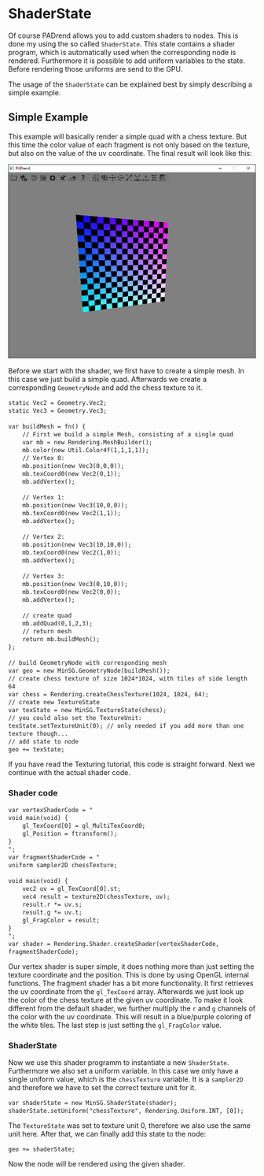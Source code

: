 # ShaderState
Of course PADrend allows you to add custom shaders to nodes. This is done my using the so called `ShaderState`. This state contains a shader program, which is automatically used when the corresponding node is rendered. Furthermore it is possible to add uniform variables to the state. Before rendering those uniforms are send to the GPU.

The usage of the `ShaderState` can be explained best by simply describing a simple example.

## Simple Example
This example will basically render a simple quad with a chess texture. But this time the color value of each fragment is not only based on the texture, but also on the value of the uv coordinate.
The final result will look like this:

![Colored chess texture](ColoredChess.png)

Before we start with the shader, we first have to create a simple mesh. In this case we just build a simple quad. Afterwards we create a corresponding `GeometryNode` and add the chess texture to it.
```
static Vec2 = Geometry.Vec2;
static Vec3 = Geometry.Vec3;

var buildMesh = fn() {
	// First we build a simple Mesh, consisting of a single quad
	var mb = new Rendering.MeshBuilder();
	mb.color(new Util.Color4f(1,1,1,1));
	// Vertex 0:
	mb.position(new Vec3(0,0,0));
	mb.texCoord0(new Vec2(0,1));
	mb.addVertex();

	// Vertex 1:
	mb.position(new Vec3(10,0,0));
	mb.texCoord0(new Vec2(1,1));
	mb.addVertex();

	// Vertex 2:
	mb.position(new Vec3(10,10,0));
	mb.texCoord0(new Vec2(1,0));
	mb.addVertex();

	// Vertex 3:
	mb.position(new Vec3(0,10,0));
	mb.texCoord0(new Vec2(0,0));
	mb.addVertex();

	// create quad
	mb.addQuad(0,1,2,3);
	// return mesh
	return mb.buildMesh();
};

// build GeometryNode with corresponding mesh
var geo = new MinSG.GeometryNode(buildMesh());
// create chess texture of size 1024*1024, with tiles of side length 64
var chess = Rendering.createChessTexture(1024, 1024, 64);
// create new TextureState
var texState = new MinSG.TextureState(chess);
// you could also set the TextureUnit:
texState.setTextureUnit(0); // only needed if you add more than one texture though...
// add state to node
geo += texState;
```
If you have read the Texturing tutorial, this code is straight forward.
Next we continue with the actual shader code.

### Shader code
```
var vertexShaderCode = "
void main(void) {
	gl_TexCoord[0] = gl_MultiTexCoord0;
	gl_Position = ftransform();
}
";
var fragmentShaderCode = "
uniform sampler2D chessTexture;

void main(void) {
	vec2 uv = gl_TexCoord[0].st;
	vec4 result = texture2D(chessTexture, uv);
	result.r *= uv.s;
	result.g *= uv.t;
	gl_FragColor = result;
}
";
var shader = Rendering.Shader.createShader(vertexShaderCode, fragmentShaderCode);
```

Our vertex shader is super simple, it does nothing more than just setting the texture coordinate and the position. This is done by using OpenGL internal functions. The fragment shader has a bit more functionality. It first retrieves the uv coordinate from the `gl_TexCoord` array. Afterwards we just look up the color of the chess texture at the given uv coordinate. To make it look different from the default shader, we further multiply the `r` and `g` channels of the color with the uv coordinate. This will result in a blue/purple coloring of the white tiles. The last step is just setting the `gl_FragColor` value.

### ShaderState
Now we use this shader programm to instantiate a new `ShaderState`. Furthermore we also set a uniform variable. In this case we only have a single uniform value, which is the `chessTexture` variable. It is a `sampler2D` and therefore we have to set the correct texture unit for it.
```
var shaderState = new MinSG.ShaderState(shader);
shaderState.setUniform("chessTexture", Rendering.Uniform.INT, [0]);
```
The `TextureState` was set to texture unit 0, therefore we also use the same unit here. After that, we can finally add this state to the node:
```
geo += shaderState;
```

Now the node will be rendered using the given shader.
